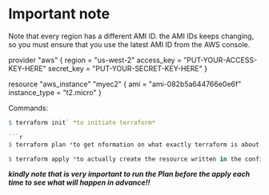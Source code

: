 # **Important note** 

Note that every region has a different AMI ID. the AMI IDs keeps changing, so you must ensure that you use the latest AMI ID from the AWS console.

provider "aws" {
  region     = "us-west-2"
  access_key = "PUT-YOUR-ACCESS-KEY-HERE"
  secret_key = "PUT-YOUR-SECRET-KEY-HERE"
}

resource "aws_instance" "myec2" {
   ami = "ami-082b5a644766e0e6f"
   instance_type = "t2.micro"
}




Commands:

```r
$ terraform init` *to initiate terraform*

```r
$ terraform plan *to get nformation on what exactly terraform is about to create*
```
```r
$ terraform apply *to actually create the resource written in the configuration.*
```
  
***kindly note that is very important to run the Plan before the apply each time to see what will happen in advance!!***
